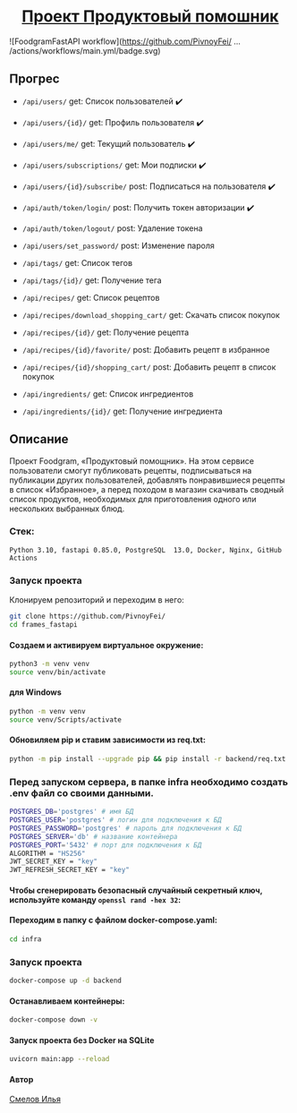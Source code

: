 <h1 align="center"><a target="_blank" href="">Проект Продуктовый помошник</a></h1>

![FoodgramFastAPI workflow](https://github.com/PivnoyFei/ ... /actions/workflows/main.yml/badge.svg)


## Прогрес
- ```/api/users/``` get: Список пользователей ✔️
- ```/api/users/{id}/``` get: Профиль пользователя ✔️
- ```/api/users/me/``` get: Текущий пользователь ✔️
- ```/api/users/subscriptions/``` get: Мои подписки ✔️
- ```/api/users/{id}/subscribe/``` post: Подписаться на пользователя ✔️
- ```/api/auth/token/login/``` post: Получить токен авторизации ✔️
- ```/api/auth/token/logout/``` post: Удаление токена
- ```/api/users/set_password/``` post: Изменение пароля

- ```/api/tags/``` get: Cписок тегов
- ```/api/tags/{id}/``` get: Получение тега
- ```/api/recipes/``` get: Список рецептов
- ```/api/recipes/download_shopping_cart/``` get: Скачать список покупок
- ```/api/recipes/{id}/``` get: Получение рецепта
- ```/api/recipes/{id}/favorite/``` post: Добавить рецепт в избранное
- ```/api/recipes/{id}/shopping_cart/``` post:  Добавить рецепт в список покупок
- ```/api/ingredients/``` get: Список ингредиентов
- ```/api/ingredients/{id}/``` get: Получение ингредиента


## Описание
Проект Foodgram, «Продуктовый помощник». На этом сервисе пользователи смогут публиковать рецепты, подписываться на публикации других пользователей, добавлять понравившиеся рецепты в список «Избранное», а перед походом в магазин скачивать сводный список продуктов, необходимых для приготовления одного или нескольких выбранных блюд.


### Стек: 
```Python 3.10, fastapi 0.85.0, PostgreSQL  13.0, Docker, Nginx, GitHub Actions```

### Запуск проекта
Клонируем репозиторий и переходим в него:
```bash
git clone https://github.com/PivnoyFei/
cd frames_fastapi
```
#### Создаем и активируем виртуальное окружение:
```bash
python3 -m venv venv
source venv/bin/activate
```
#### для Windows
```bash
python -m venv venv
source venv/Scripts/activate
```
#### Обновиляем pip и ставим зависимости из req.txt:
```bash
python -m pip install --upgrade pip && pip install -r backend/req.txt
```

### Перед запуском сервера, в папке infra необходимо создать .env файл со своими данными.
```bash
POSTGRES_DB='postgres' # имя БД
POSTGRES_USER='postgres' # логин для подключения к БД
POSTGRES_PASSWORD='postgres' # пароль для подключения к БД
POSTGRES_SERVER='db' # название контейнера
POSTGRES_PORT='5432' # порт для подключения к БД
ALGORITHM = "HS256"
JWT_SECRET_KEY = "key"
JWT_REFRESH_SECRET_KEY = "key"
```
#### Чтобы сгенерировать безопасный случайный секретный ключ, используйте команду ```openssl rand -hex 32```:

#### Переходим в папку с файлом docker-compose.yaml:
```bash
cd infra
```

### Запуск проекта
```bash
docker-compose up -d backend
```

#### Останавливаем контейнеры:
```bash
docker-compose down -v
```

#### Запуск проекта без Docker на SQLite
```bash
uvicorn main:app --reload
```

#### Автор
[Смелов Илья](https://github.com/PivnoyFei)